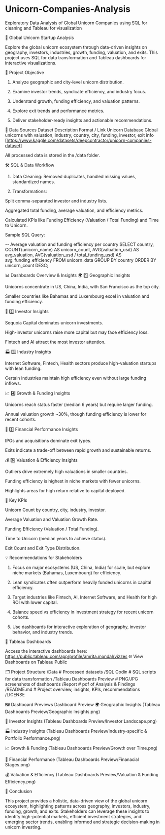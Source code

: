 # Unicorn-Companies-Analysis
Exploratory Data Analysis of Global Unicorn Companies using SQL for cleaning and Tableau for visualization


🦄 Global Unicorn Startup Analysis

Explore the global unicorn ecosystem through data-driven insights on geography, investors, industries, growth, funding, valuation, and exits. This project uses SQL for data transformation and Tableau dashboards for interactive visualizations.

🎯 Project Objective

1. Analyze geographic and city-level unicorn distribution.

2. Examine investor trends, syndicate efficiency, and industry focus.

3. Understand growth, funding efficiency, and valuation patterns.

4. Explore exit trends and performance metrics.

5. Deliver stakeholder-ready insights and actionable recommendations.

📂 Data Sources
Dataset	Description	Format / Link
Unicorn Database	Global unicorns with valuation, industry, country, city, funding, investor, exit info	[https://www.kaggle.com/datasets/deepcontractor/unicorn-companies-dataset]

All processed data is stored in the /data folder.

🛠️ SQL & Data Workflow

1. Data Cleaning: Removed duplicates, handled missing values, standardized names.

2. Transformations:

Split comma-separated investor and industry lists.

Aggregated total funding, average valuation, and efficiency metrics.

Calculated KPIs like Funding Efficiency (Valuation / Total Funding) and Time to Unicorn.

Sample SQL Query:

-- Average valuation and funding efficiency per country
SELECT 
    country,
    COUNT(unicorn_name) AS unicorn_count,
    AVG(valuation_usd) AS avg_valuation,
    AVG(valuation_usd / total_funding_usd) AS avg_funding_efficiency
FROM unicorn_data
GROUP BY country
ORDER BY unicorn_count DESC;

📊 Dashboards Overview & Insights
🌍 1️⃣ Geographic Insights

Unicorns concentrate in US, China, India, with San Francisco as the top city.

Smaller countries like Bahamas and Luxembourg excel in valuation and funding efficiency.

💼 2️⃣ Investor Insights

Sequoia Capital dominates unicorn investments.

High-investor unicorns raise more capital but may face efficiency loss.

Fintech and AI attract the most investor attention.

🏭 3️⃣ Industry Insights

Internet Software, Fintech, Health sectors produce high-valuation startups with lean funding.

Certain industries maintain high efficiency even without large funding inflows.

📈 4️⃣ Growth & Funding Insights

Unicorns reach status faster (median 6 years) but require larger funding.

Annual valuation growth ~30%, though funding efficiency is lower for recent cohorts.

🏁 5️⃣ Financial Performance Insights

IPOs and acquisitions dominate exit types.

Exits indicate a trade-off between rapid growth and sustainable returns.

💰 6️⃣ Valuation & Efficiency Insights

Outliers drive extremely high valuations in smaller countries.

Funding efficiency is highest in niche markets with fewer unicorns.

Highlights areas for high return relative to capital deployed.

📌 Key KPIs

Unicorn Count by country, city, industry, investor.

Average Valuation and Valuation Growth Rate.

Funding Efficiency (Valuation / Total Funding).

Time to Unicorn (median years to achieve status).

Exit Count and Exit Type Distribution.

💡 Recommendations for Stakeholders

1. Focus on major ecosystems (US, China, India) for scale, but explore niche markets (Bahamas, Luxembourg) for efficiency.

2. Lean syndicates often outperform heavily funded unicorns in capital efficiency.

3. Target industries like Fintech, AI, Internet Software, and Health for high ROI with lower capital.

4. Balance speed vs efficiency in investment strategy for recent unicorn cohorts.

5. Use dashboards for interactive exploration of geography, investor behavior, and industry trends.

🔗 Tableau Dashboards

Access the interactive dashboards here: https://public.tableau.com/app/profile/amrita.mondal/vizzes
🌐 View Dashboards on Tableau Public

🗂️ Project Structure
/Data                               # Processed datasets
/SQL Codin                          # SQL scripts for data transformation
/Tableau Dashboards Preview         # PNG/JPG screenshots of dashboards
/Report                             # pdf of Analysis & Findings
/README.md                          # Project overview, insights, KPIs, recommendations
/LICENSE

🖼️ Dashboard Previews
Dashboard	                                                       Preview
🌍 Geographic Insights	                (Tableau Dashboards Preview/Geographic Insights.png)

💼 Investor Insights	                (Tableau Dashboards Preview/Investor Landscape.png)

🏭 Industry Insights	                (Tableau Dashboards Preview/Industry-specific & Portfolio Performance.png)

📈 Growth & Funding	                    (Tableau Dashboards Preview/Growth over Time.png)

🏁 Financial Performance	            (Tableau Dashboards Preview/Finanacial Stages.png)

💰 Valuation & Efficiency	             (Tableau Dashboards Preview/Valuation & Funding Efficiency.png)


📝 Conclusion

This project provides a holistic, data-driven view of the global unicorn ecosystem, highlighting patterns across geography, investors, industry, funding, growth, and exits. Stakeholders can leverage these insights to identify high-potential markets, efficient investment strategies, and emerging sector trends, enabling informed and strategic decision-making in unicorn investing.